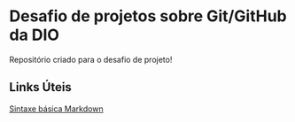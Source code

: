 # Desafio de projetos sobre Git/GitHub da DIO
Repositório criado para o desafio de projeto!


## Links Úteis
[Sintaxe básica Markdown](https://www.markdownguide.org/basic-syntax/)
